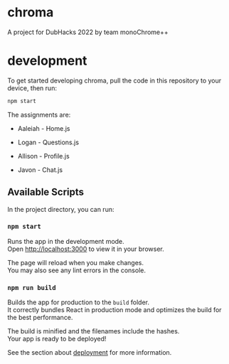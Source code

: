 # chroma
A project for DubHacks 2022 by team monoChrome++

# development
To get started developing chroma, pull the code in
this repository to your device, then run:

```javascript
npm start
```

The assignments are:

- Aaleiah - Home.js

- Logan - Questions.js

- Allison - Profile.js

- Javon - Chat.js



## Available Scripts

In the project directory, you can run:

### `npm start`

Runs the app in the development mode.\
Open [http://localhost:3000](http://localhost:3000) to view it in your browser.

The page will reload when you make changes.\
You may also see any lint errors in the console.

### `npm run build`

Builds the app for production to the `build` folder.\
It correctly bundles React in production mode and optimizes the build for the best performance.

The build is minified and the filenames include the hashes.\
Your app is ready to be deployed!

See the section about [deployment](https://facebook.github.io/create-react-app/docs/deployment) for more information.


